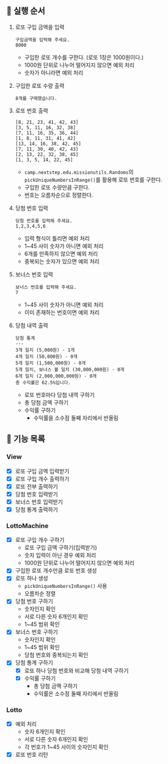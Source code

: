 ## 🐾 실행 순서
1. 로또 구입 금액을 입력
    ```
   구입금액을 입력해 주세요.
   8000
   ```
   - 구입한 로또 개수를 구한다. (로또 1장은 1000원이다.)
   - 1000원 단위로 나누어 떨어지지 않으면 예외 처리
   - 숫자가 아니라면 예외 처리
   
2. 구입한 로또 수량 출력
    ```
   8개를 구매했습니다.
   ```
3. 로또 번호 출력
    ```
   [8, 21, 23, 41, 42, 43]
   [3, 5, 11, 16, 32, 38]
   [7, 11, 16, 35, 36, 44]
   [1, 8, 11, 31, 41, 42]
   [13, 14, 16, 38, 42, 45]
   [7, 11, 30, 40, 42, 43]
   [2, 13, 22, 32, 38, 45]
   [1, 3, 5, 14, 22, 45]
   ```
   - `camp.nextstep.edu.missionutils.Randoms`의 `pickUniqueNumbersInRange()`를 활용해 로또 번호를 구한다.
   - 구입한 로또 수량만큼 구한다.
   - 번호는 오름차순으로 정렬한다.

4. 당첨 번호 입력
    ```
   당첨 번호를 입력해 주세요.
    1,2,3,4,5,6
   ```
   - 입력 형식이 틀리면 예외 처리
   - 1~45 사이 숫자가 아니면 예외 처리
   - 6개를 만족하지 않으면 예외 처리
   - 중복되는 숫자가 있으면 예외 처리
5. 보너스 번호 입력
    ```
   보너스 번호를 입력해 주세요.
    7
   ```
    - 1~45 사이 숫자가 아니면 예외 처리
    - 이미 존재하는 번호이면 예외 처리
6. 당첨 내역 출력
    ```
   당첨 통계
    ---
    3개 일치 (5,000원) - 1개
    4개 일치 (50,000원) - 0개
    5개 일치 (1,500,000원) - 0개
    5개 일치, 보너스 볼 일치 (30,000,000원) - 0개
    6개 일치 (2,000,000,000원) - 0개
    총 수익률은 62.5%입니다.
   ```
   - 로또 번호마다 당첨 내역 구하기
   - 총 당첨 금액 구하기
   - 수익률 구하기
     - 수익률을 소수점 둘째 자리에서 반올림

## 📝 기능 목록

### View
- [x] 로또 구입 금액 입력받기
- [x] 로또 구입 개수 출력하기
- [x] 로또 전부 출력하기
- [x] 당첨 번호 입력받기
- [x] 보너스 번호 입력받기
- [x] 당첨 통계 출력하기

### LottoMachine
- [x] 로또 구입 개수 구하기
  - 로또 구입 금액 구하기(입력받기)
  - 숫자 입력이 아닌 경우 예외 처리
  - 1000원 단위로 나누어 떨어지지 않으면 예외 처리
- [x] 구입한 로또 개수만큼 로또 번호 생성
- [x] 로또 하나 생성
  - `pickUniqueNumbersInRange()` 사용
  - 오름차순 정렬
- [x] 당첨 번호 구하기
  - 숫자인지 확인
  - 서로 다른 숫자 6개인지 확인
  - 1~45 범위 확인
- [x] 보너스 번호 구하기
  - 숫자인지 확인
  - 1~45 범위 확인
  - 당첨 번호와 중복되는지 확인
- [x] 당첨 통계 구하기
  - [x] 로또 하나 당첨 번호와 비교해 당첨 내역 구하기
  - [x] 수익률 구하기
    - 총 당첨 금액 구하기
    - 수익률은 소수점 둘째 자리에서 반올림

### Lotto
- [x] 예외 처리
  - 숫자 6개인지 확인
  - 서로 다른 숫자 6개인지 확인
  - 각 번호가 1~45 사이의 숫자인지 확인
- [x] 로또 번호 리턴